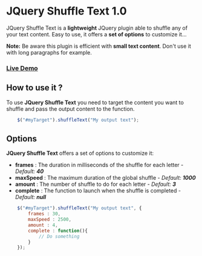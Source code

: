 JQuery Shuffle Text 1.0
===========

JQuery Shuffle Text is a **lightweight** JQuery plugin able to shuffle any of your text content.
Easy to use, it offers a **set of options** to customize it...

**Note:**
Be aware this plugin is efficient with **small text content**. Don't use it with long paragraphs for example.

### [Live Demo](http://www.anthonydupont.be/lab/ShuffleText)
How to use it ?
-------------------------

To use **JQuery Shuffle Text** you need to target the content you want to shuffle and pass the output content to the function.

```js
    $("#myTarget").shuffleText("My output text");
```
Options
-------------------------

**JQuery Shuffle Text** offers a set of options to customize it:

+ **frames** : The duration in milliseconds of the shuffle for each letter - *Default:* _**40**_
+ **maxSpeed** : The maximum duration of the global shuffle - *Default:* _**1000**_
+ **amount** : The number of shuffle to do for each letter - *Default:* _**3**_
+ **complete** : The function to launch when the shuffle is completed - *Default:* _**null**_

```js
    $("#myTarget").shuffleText("My output text", {
        frames : 30,
        maxSpeed : 2500,
        amount : 4,
        complete : function(){
            // Do something
        }
    });
```